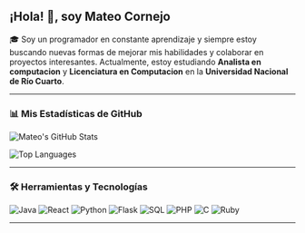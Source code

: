 ## ¡Hola! 👋, soy Mateo Cornejo

🎓 Soy un programador en constante aprendizaje y siempre estoy buscando nuevas formas de mejorar mis habilidades y colaborar en proyectos interesantes. Actualmente, estoy estudiando **Analista en computacion** y **Licenciatura en Computacion** en la **Universidad Nacional de Río Cuarto**.

---

### 📊 Mis Estadísticas de GitHub

![Mateo's GitHub Stats](https://github-readme-stats.vercel.app/api?username=CornejoMateo&show_icons=true&theme=radical)

![Top Languages](https://github-readme-stats.vercel.app/api/top-langs/?username=CornejoMateo&layout=compact&theme=radical)

---

### 🛠 Herramientas y Tecnologías

![Java](https://img.shields.io/badge/Java-ED8B00?style=for-the-badge&logo=java&logoColor=white)
![React](https://img.shields.io/badge/React-20232A?style=for-the-badge&logo=react&logoColor=61DAFB)
![Python](https://img.shields.io/badge/Python-3776AB?style=for-the-badge&logo=python&logoColor=white)
![Flask](https://img.shields.io/badge/Flask-000000?style=for-the-badge&logo=flask&logoColor=white)
![SQL](https://img.shields.io/badge/SQL-3776AB?style=for-the-badge&logo=sql&logoColor=white)
![PHP](https://img.shields.io/badge/PHP-777BB4?style=for-the-badge&logo=php&logoColor=white)
![C](https://img.shields.io/badge/C-00599C?style=for-the-badge&logo=c&logoColor=white)
![Ruby](https://img.shields.io/badge/Ruby-CC342D?style=for-the-badge&logo=ruby&logoColor=white)


---


<!--
**CornejoMateo/CornejoMateo** is a ✨ _special_ ✨ repository because its `README.md` (this file) appears on your GitHub profile.

Here are some ideas to get you started:

- 🔭 I’m currently working on ...
- 🌱 I’m currently learning ...
- 👯 I’m looking to collaborate on ...
- 🤔 I’m looking for help with ...
- 💬 Ask me about ...
- 📫 How to reach me: ...
- 😄 Pronouns: ...
- ⚡ Fun fact: ...
-->

